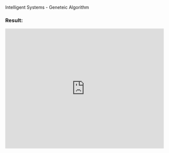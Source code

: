 Intelligent Systems - Geneteic Algorithm

### Result: 
<iframe src="https://open.spotify.com/embed/playlist/428l7gt0DdMvdJHjYu5nIQ?utm_source=generator&theme=0" width="100%" height="380" frameBorder="0" allowfullscreen="" allow="autoplay; clipboard-write; encrypted-media; fullscreen; picture-in-picture"></iframe>
